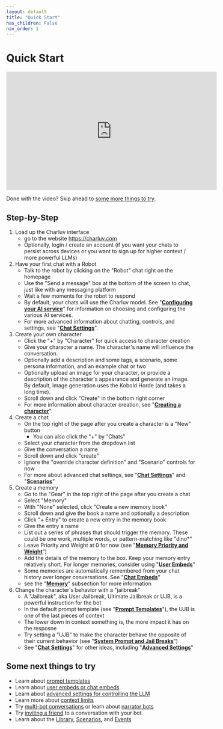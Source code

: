 ```yaml
---
layout: default
title: "Quick Start"
has_children: False
nav_order: 1
---
```


# Quick Start

<iframe width="560" height="315" src="https://www.youtube.com/embed/Q5fdlaLwJf8?si=yAzmyJ-jHktRJVfd"  title="YouTube video player" frameborder="0" allow="accelerometer; autoplay; clipboard-write; encrypted-media; gyroscope; picture-in-picture; web-share" allowfullscreen></iframe>

Done with the video? Skip ahead to [some more things to try](#some-next-things-to-try).

## Step-by-Step

1. Load up the Charluv interface
   - go to the website https://charluv.com
   - Optionally, login / create an account (if you want your chats to persist across devices or you want to sign up for higher context / more powerful LLMs)
1. Have your first chat with a Robot
   - Talk to the robot by clicking on the "Robot" chat right on the homepage
   - Use the "Send a message" box at the bottom of the screen to chat, just like with any messaging platform
   - Wait a few moments for the robot to respond
   - By default, your chats will use the Charluv model. See "**[Configuring your AI service](/docs/configuring-ai-service)**" for information on choosing and configuring the various AI services.
   - For more advanced information about chatting, controls, and settings, see "**[Chat Settings](/docs/chat-settings)**".
1. Create your own character
   - Click the "+" by "Character" for quick access to character creation
   - Give your character a name. The character's name will influence the conversation.
   - Optionally add a description and some tags, a scenario, some persona information, and an example chat or two
   - Optionally upload an image for your character, or provide a description of the character's appearance and generate an image. By default, image generation uses the Kobold Horde (and takes a long time).
   - Scroll down and click "Create" in the bottom right corner
   - For more information about character creation, see "**[Creating a character](/docs/creating-a-character)**".
1. Create a chat
   - On the top right of the page after you create a character is a "New" button
     - You can also click the "+" by "Chats"
   - Select your character from the dropdown list
   - Give the conversation a name
   - Scroll down and click "create"
   - Ignore the "override character definition" and "Scenario" controls for now
   - For more about advanced chat settings, see "**[Chat Settings](/docs/chat-settings)**" and "**[Scenarios](/docs/library/scenarios)**"
1. Create a memory
   - Go to the "Gear" in the top right of the page after you create a chat
   - Select "Memory"
   - With "None" selected, click "Create a new memory book"
   - Scroll down and give the book a name and optionally a description
   - Click "+ Entry" to create a new entry in the memory book
   - Give the entry a name
   - List out a series of phrases that should trigger the memory. These could be one work, multiple words, or pattern-matching like "dino\*"
   - Leave Priority and Weight at 0 for now (see "**[Memory Priority and Weight](/docs/memory/priority-and-weight)**")
   - Add the details of the memory to the box. Keep your memory entry relatively short. For longer memories, consider using "**[User Embeds](/docs/memory/user-embeds)**"
   - Some memories are automatically remembered from your chat history over longer conversations. See "**[Chat Embeds](/docs/memory/chat-embeds)**"
   - see the "**[Memory](/docs/memory)**" subsection for more information
1. Change the character's behavior with a "jailbreak"
   - A "Jailbreak", aka User Jailbreak, Ultimate Jailbreak or UJB, is a powerful instruction for the bot
   - In the default prompt template (see "**[Prompt Templates](/docs/chat-settings/prompt-templates)**"), the UJB is one of the last pieces of context
   - The lower down in context something is, the more impact it has on the resposne
   - Try setting a "UJB" to make the character behave the opposite of their current behavior (see "**[System Prompt and Jail Breaks](/docs/chat-settings/system-prompt-and-jail-breaks)**")
   - See "**[Chat Settings](/docs/chat-settings)**" for other ideas, including "**[Advanced Settings](/docs/chat-settings/advanced-settings)**"

## Some next things to try

- Learn about [prompt templates](/docs/chat-settings/prompt-templates)
- Learn about [user embeds or chat embeds](/docs/memory/embeddings)
- Learn about [advanced settings for controlling the LLM](/docs/chat-settings/advanced-settings)
- Learn more about [context limits](/docs/what-is-an-llm/context-and-context-limits)
- Try [multi-bot conversations](/docs/tips-tricks-and-troubleshooting/multi-bot-conversations) or learn about [narrator bots](/docs/tips-tricks-and-troubleshooting/narrator-bots)
- Try [inviting a friend](/docs/tips-tricks-and-troubleshooting/multi-user-conversations-and-invites) to a conversation with your bot
- Learn about the [Library](/docs/library), [Scenarios](/docs/library/scenarios), and [Events](/docs/library/events)
